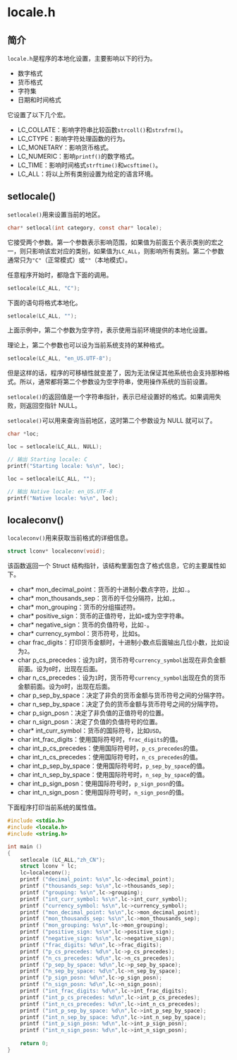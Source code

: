# locale.h

## 简介

`locale.h`是程序的本地化设置，主要影响以下的行为。

- 数字格式
- 货币格式
- 字符集
- 日期和时间格式

它设置了以下几个宏。

- LC_COLLATE：影响字符串比较函数`strcoll()`和`strxfrm()`。
- LC_CTYPE：影响字符处理函数的行为。
- LC_MONETARY：影响货币格式。
- LC_NUMERIC：影响`printf()`的数字格式。
- LC_TIME：影响时间格式`strftime()`和`wcsftime()`。
- LC_ALL：将以上所有类别设置为给定的语言环境。

## setlocale()

`setlocale()`用来设置当前的地区。

```c
char* setlocal(int category, const char* locale);
```

它接受两个参数。第一个参数表示影响范围，如果值为前面五个表示类别的宏之一，则只影响该宏对应的类别，如果值为`LC_ALL`，则影响所有类别。第二个参数通常只为`"C"`（正常模式）或`""`（本地模式）。

任意程序开始时，都隐含下面的调用。

```c
setlocale(LC_ALL, "C");
```

下面的语句将格式本地化。

```c
setlocale(LC_ALL, "");
```

上面示例中，第二个参数为空字符，表示使用当前环境提供的本地化设置。

理论上，第二个参数也可以设为当前系统支持的某种格式。

```c
setlocale(LC_ALL, "en_US.UTF-8");
```

但是这样的话，程序的可移植性就变差了，因为无法保证其他系统也会支持那种格式。所以，通常都将第二个参数设为空字符串，使用操作系统的当前设置。

`setlocale()`的返回值是一个字符串指针，表示已经设置好的格式。如果调用失败，则返回空指针 NULL。

`setlocale()`可以用来查询当前地区，这时第二个参数设为 NULL 就可以了。

```c
char *loc;

loc = setlocale(LC_ALL, NULL);

// 输出 Starting locale: C
printf("Starting locale: %s\n", loc);

loc = setlocale(LC_ALL, "");

// 输出 Native locale: en_US.UTF-8    
printf("Native locale: %s\n", loc);
```

## localeconv()

`localeconv()`用来获取当前格式的详细信息。

```c
struct lconv* localeconv(void);
```

该函数返回一个 Struct 结构指针，该结构里面包含了格式信息，它的主要属性如下。

- char* mon_decimal_point：货币的十进制小数点字符，比如`.`。
- char* mon_thousands_sep：货币的千位分隔符，比如`,`。
- char* mon_grouping：货币的分组描述符。
- char* positive_sign：货币的正值符号，比如`+`或为空字符串。
- char* negative_sign：货币的负值符号，比如`-`。
- char* currency_symbol：货币符号，比如`$`。
- char frac_digits：打印货币金额时，十进制小数点后面输出几位小数，比如设为`2`。
- char p_cs_precedes：设为`1`时，货币符号`currency_symbol`出现在非负金额前面。设为`0`时，出现在后面。
- char n_cs_precedes：设为`1`时，货币符号`currency_symbol`出现在负的货币金额前面。设为`0`时，出现在后面。
- char p_sep_by_space：决定了非负的货币金额与货币符号之间的分隔字符。
- char n_sep_by_space：决定了负的货币金额与货币符号之间的分隔字符。
- char p_sign_posn：决定了非负值的正值符号的位置。
- char n_sign_posn：决定了负值的负值符号的位置。
- char* int_curr_symbol：货币的国际符号，比如`USD`。
- char int_frac_digits：使用国际符号时，`frac_digits`的值。
- char int_p_cs_precedes：使用国际符号时，`p_cs_precedes`的值。
- char int_n_cs_precedes：使用国际符号时，`n_cs_precedes`的值。
- char int_p_sep_by_space：使用国际符号时，`p_sep_by_space`的值。
- char int_n_sep_by_space：使用国际符号时，`n_sep_by_space`的值。
- char int_p_sign_posn：使用国际符号时，`p_sign_posn`的值。
- char int_n_sign_posn：使用国际符号时，`n_sign_posn`的值。

下面程序打印当前系统的属性值。

```c
#include <stdio.h>
#include <locale.h>
#include <string.h>

int main ()
{
    setlocale (LC_ALL,"zh_CN");
    struct lconv * lc;
    lc=localeconv();
    printf ("decimal_point: %s\n",lc->decimal_point);
    printf ("thousands_sep: %s\n",lc->thousands_sep);
    printf ("grouping: %s\n",lc->grouping);
    printf ("int_curr_symbol: %s\n",lc->int_curr_symbol);
    printf ("currency_symbol: %s\n",lc->currency_symbol);
    printf ("mon_decimal_point: %s\n",lc->mon_decimal_point);
    printf ("mon_thousands_sep: %s\n",lc->mon_thousands_sep);
    printf ("mon_grouping: %s\n",lc->mon_grouping);
    printf ("positive_sign: %s\n",lc->positive_sign);
    printf ("negative_sign: %s\n",lc->negative_sign);
    printf ("frac_digits: %d\n",lc->frac_digits);
    printf ("p_cs_precedes: %d\n",lc->p_cs_precedes);
    printf ("n_cs_precedes: %d\n",lc->n_cs_precedes);
    printf ("p_sep_by_space: %d\n",lc->p_sep_by_space);
    printf ("n_sep_by_space: %d\n",lc->n_sep_by_space);
    printf ("p_sign_posn: %d\n",lc->p_sign_posn);
    printf ("n_sign_posn: %d\n",lc->n_sign_posn);
    printf ("int_frac_digits: %d\n",lc->int_frac_digits);
    printf ("int_p_cs_precedes: %d\n",lc->int_p_cs_precedes);
    printf ("int_n_cs_precedes: %d\n",lc->int_n_cs_precedes);
    printf ("int_p_sep_by_space: %d\n",lc->int_p_sep_by_space);
    printf ("int_n_sep_by_space: %d\n",lc->int_n_sep_by_space);
    printf ("int_p_sign_posn: %d\n",lc->int_p_sign_posn);
    printf ("int_n_sign_posn: %d\n",lc->int_n_sign_posn);
   
    return 0;
}
```
